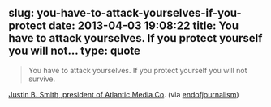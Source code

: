 slug: you-have-to-attack-yourselves-if-you-protect
date: 2013-04-03 19:08:22
title: You have to attack yourselves. If you protect yourself you will not...
type: quote
---

> You have to attack yourselves. If you protect yourself you will not survive.

[Justin B. Smith, president of Atlantic Media Co](http://www.themediabriefing.com/article/2013-03-19/Atlantic-media-president-downward-spiral-disruption). (via [endofjournalism](http://endofjournalism.tumblr.com/))
